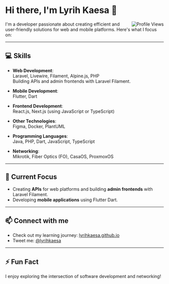 # Hi there, I'm Lyrih Kaesa 👋

[<img src="https://komarev.com/ghpvc/?username=lyrihkaesa&color=131F3C&style=for-the-badge" alt="Profile Views" align="right" />](https://github.com/lyrihkaesa)

I'm a developer passionate about creating efficient and user-friendly solutions for web and mobile platforms. Here's what I focus on:

---

## 💻 Skills

- **Web Development**:  
  Laravel, Livewire, Filament, Alpine.js, PHP  
  Building APIs and admin frontends with Laravel Filament.  

- **Mobile Development**:  
  Flutter, Dart  

- **Frontend Development**:  
  React.js, Next.js (using JavaScript or TypeScript)  

- **Other Technologies**:  
  Figma, Docker, PlantUML  

- **Programming Languages**:  
  Java, PHP, Dart, JavaScript, TypeScript  

- **Networking**:  
  Mikrotik, Fiber Optics (FO), CasaOS, ProxmoxOS

---

## 🌱 Current Focus

- Creating **APIs** for web platforms and building **admin frontends** with Laravel Filament.  
- Developing **mobile applications** using Flutter Dart.  

---

## 📫 Connect with me

- Check out my learning journey: [lyrihkaesa.github.io](https://lyrihkaesa.github.io/learning)  
- Tweet me: [@lyrihkaesa](https://twitter.com/lyrihkaesa)  

---

## ⚡ Fun Fact

I enjoy exploring the intersection of software development and networking!
